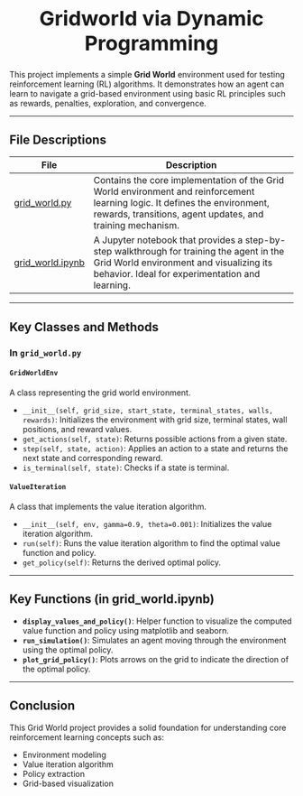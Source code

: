 <h1 align="center" style="font-size: 36px;"> Gridworld via Dynamic Programming </h1>

This project implements a simple **Grid World** environment used for testing reinforcement learning (RL) algorithms. It demonstrates how an agent can learn to navigate a grid-based environment using basic RL principles such as rewards, penalties, exploration, and convergence.

---

## File Descriptions

| File                 | Description |
|----------------------|-------------|
| [grid_world.py]()    | Contains the core implementation of the Grid World environment and reinforcement learning logic. It defines the environment, rewards, transitions, agent updates, and training mechanism. |
| [grid_world.ipynb]() | A Jupyter notebook that provides a step-by-step walkthrough for training the agent in the Grid World environment and visualizing its behavior. Ideal for experimentation and learning. |

---

## Key Classes and Methods

### In `grid_world.py`

#### `GridWorldEnv`
A class representing the grid world environment.

- `__init__(self, grid_size, start_state, terminal_states, walls, rewards)`: Initializes the environment with grid size, terminal states, wall positions, and reward values.
- `get_actions(self, state)`: Returns possible actions from a given state.
- `step(self, state, action)`: Applies an action to a state and returns the next state and corresponding reward.
- `is_terminal(self, state)`: Checks if a state is terminal.

#### `ValueIteration`
A class that implements the value iteration algorithm.

- `__init__(self, env, gamma=0.9, theta=0.001)`: Initializes the value iteration algorithm.
- `run(self)`: Runs the value iteration algorithm to find the optimal value function and policy.
- `get_policy(self)`: Returns the derived optimal policy.

---

## Key Functions (in grid_world.ipynb)

- **`display_values_and_policy()`**: Helper function to visualize the computed value function and policy using matplotlib and seaborn.
- **`run_simulation()`**: Simulates an agent moving through the environment using the optimal policy.
- **`plot_grid_policy()`**: Plots arrows on the grid to indicate the direction of the optimal policy.

---

## Conclusion

This Grid World project provides a solid foundation for understanding core reinforcement learning concepts such as:

- Environment modeling
- Value iteration algorithm
- Policy extraction
- Grid-based visualization
